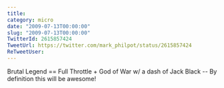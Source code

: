 ```yaml
---
title: 
category: micro
date: "2009-07-13T00:00:00"
slug: "2009-07-13T00:00:00"
TwitterId: 2615857424
TweetUrl: https://twitter.com/mark_philpot/status/2615857424
ReTweetUser: 
---
```


Brutal Legend == Full Throttle + God of War w/ a dash of Jack Black -- By definition this will be awesome!